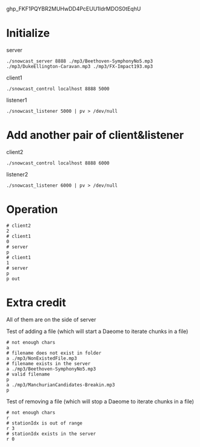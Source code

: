 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



# Initialize

server

```shell
./snowcast_server 8888 ./mp3/Beethoven-SymphonyNo5.mp3 ./mp3/DukeEllington-Caravan.mp3 ./mp3/FX-Impact193.mp3
```



client1

```shell
./snowcast_control localhost 8888 5000
```

listener1

```shell
./snowcast_listener 5000 | pv > /dev/null
```



# Add another pair of client&listener

client2

```shell
./snowcast_control localhost 8888 6000
```

listener2

```shell
./snowcast_listener 6000 | pv > /dev/null
```



# Operation

```shell
# client2
2
# client1
0
# server
p
# client1
1
# server
p
p out
```



# Extra credit

All of them are on the side of server

Test of adding a file (which will start a Daeome to iterate chunks in a file)

```shell
# not enough chars
a 
# filename does not exist in folder
a ./mp3/NonExistedFile.mp3
# filename exists in the server
a ./mp3/Beethoven-SymphonyNo5.mp3
# valid filename
p
a ./mp3/ManchurianCandidates-Breakin.mp3
p
```



Test of removing a file (which will stop a Daeome to iterate chunks in a file)

```shell
# not enough chars
r 
# stationIdx is out of range
r 3
# stationIdx exists in the server
r 0
```

